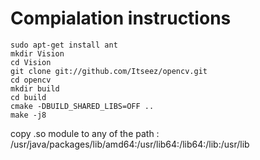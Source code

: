 # Compialation instructions
``` shell
sudo apt-get install ant
mkdir Vision
cd Vision
git clone git://github.com/Itseez/opencv.git
cd opencv
mkdir build
cd build
cmake -DBUILD_SHARED_LIBS=OFF ..
make -j8
```
copy .so module to any of the path : /usr/java/packages/lib/amd64:/usr/lib64:/lib64:/lib:/usr/lib

